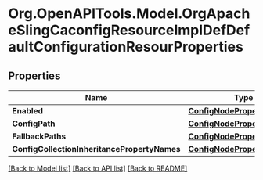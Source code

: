 # Org.OpenAPITools.Model.OrgApacheSlingCaconfigResourceImplDefDefaultConfigurationResourProperties
## Properties

Name | Type | Description | Notes
------------ | ------------- | ------------- | -------------
**Enabled** | [**ConfigNodePropertyBoolean**](ConfigNodePropertyBoolean.md) |  | [optional] 
**ConfigPath** | [**ConfigNodePropertyString**](ConfigNodePropertyString.md) |  | [optional] 
**FallbackPaths** | [**ConfigNodePropertyArray**](ConfigNodePropertyArray.md) |  | [optional] 
**ConfigCollectionInheritancePropertyNames** | [**ConfigNodePropertyArray**](ConfigNodePropertyArray.md) |  | [optional] 

[[Back to Model list]](../README.md#documentation-for-models) [[Back to API list]](../README.md#documentation-for-api-endpoints) [[Back to README]](../README.md)


